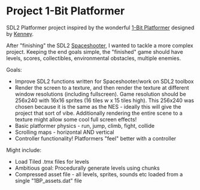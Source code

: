 # Project 1-Bit Platformer

SDL2 Platformer project inspired by the wonderful [1-Bit
Platformer](https://kenney.nl/assets/1-bit-platformer-pack) designed by
[Kenney](https://kenney.nl).

After "finishing" the SDL2
[Spaceshooter](https://github.com/zwilder/spaceShooter/), I wanted to tackle a
more complex project. Keeping the end goals simple, the "finished" game should
have levels, scores, collectibles, environmental obstacles, multiple enemies.

Goals:
- Improve SDL2 functions written for Spaceshooter/work on SDL2 toolbox
- Render the screen to a texture, and then render the texture at different
  window resolutions (including fullscreen). Game resolution should be 256x240
with 16x16 sprites (16 tiles w x 15 tiles high). This 256x240 was chosen because
it is the same as the NES - ideally this will give the project that sort of
vibe. Additionally rendering the entire scene to a texture might allow some cool
full screen effects!
- Basic platformer physics - run, jump, climb, fight, collide
- Scrolling maps - horizontal AND vertical
- Controller functionality! Platformers "feel" better with a controller

Might include:
- Load Tiled .tmx files for levels
- Ambitious goal: Procedurally generate levels using chunks 
- Compressed asset file - all levels, sprites, sounds etc loaded from a single
  "1BP_assets.dat" file

